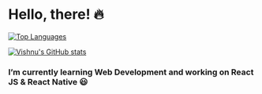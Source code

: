 # Hello, there! 🔥

[![Top Languages](https://github-readme-stats.vercel.app/api/top-langs/?username=devish99&layout=compact&include_all_commits=true&theme=dark&count_private=true&show_icons=true)](https://github.com/devish99/github-readme-stats)

[![Vishnu's GitHub stats](https://github-readme-stats.vercel.app/api?username=devish99&include_all_commits=true&show_icons=true&theme=dark&count_private=true&show_icons=true)](https://github.com/devish99/github-readme-stats)

### I’m currently learning Web Development and working on React JS & React Native 😃

<!--
**devish99/devish99** is a ✨ _special_ ✨ repository because its `README.md` (this file) appears on your GitHub profile.
[![Vishnu's GitHub stats](https://github-readme-stats.vercel.app/api?username=devish99&include_all_commits=true&show_icons=true&theme=dark&hide=issues,prs,stars,contribs&count_private=true&show_icons=true)](https://github.com/devish99/github-readme-stats)

Here are some ideas to get you started:

- 🔭 I’m currently working on ...
- 🌱 I’m currently learning ...
- 👯 I’m looking to collaborate on ...
- 🤔 I’m looking for help with ...
- 💬 Ask me about ...
- 📫 How to reach me: ...
- 😄 Pronouns: ...
- ⚡ Fun fact: ...
-->
